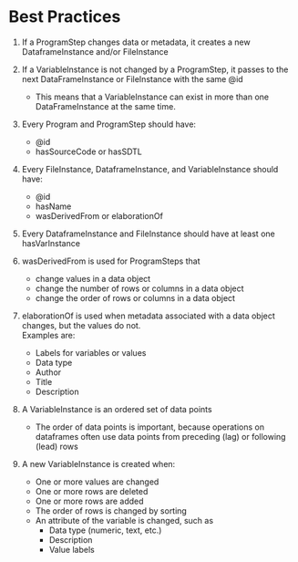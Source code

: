 # Best Practices

1. If a ProgramStep changes data or metadata, it creates a new DataframeInstance and/or FileInstance
2. If a VariableInstance is not changed by a ProgramStep, it passes to the next DataFrameInstance or FileInstance with the same @id
    - This means that a VariableInstance can exist in more than one DataFrameInstance at the same time.

3. Every Program and ProgramStep should have:
    - @id 
    - hasSourceCode or hasSDTL
4. Every FileInstance, DataframeInstance, and VariableInstance should have:
    - @id 
    - hasName
    - wasDerivedFrom or elaborationOf
5. Every DataframeInstance and FileInstance should have at least one hasVarInstance
6. wasDerivedFrom is used for ProgramSteps that 
    - change values in a data object 
    - change the number of rows or columns in a data object
    - change the order of rows or columns in a data object
7. elaborationOf is used when metadata associated with a data object changes, but the values do not.  
Examples are:
    - Labels for variables or values
    - Data type
    - Author
    - Title
    - Description
8. A VariableInstance is an ordered set of data points
    - The order of data points is important, because operations on dataframes often use data points from preceding (lag) or following (lead) rows 
9. A new VariableInstance is created when:
    - One or more values are changed
    - One or more rows are deleted
    - One or more rows are added
    - The order of rows is changed by sorting
    - An attribute of the variable is changed, such as 
        - Data type (numeric, text, etc.)
        - Description
        - Value labels

